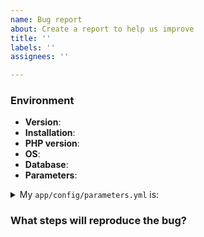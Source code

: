 ```yaml
---
name: Bug report
about: Create a report to help us improve
title: ''
labels: ''
assignees: ''

---
```


<!--
Thank you for reporting an issue.

Please fill in as much of the template below as you're able.

Version:      if you know it, otherwise use the git revision
Installation: How did you install wallabag? Using git clone, the docker image, an installer, downloading the package, etc.
PHP version:  The version of PHP you are using
OS:           The host running wallabag
Database:     The storage system your instance is using (SQLite, MySQL/MariaDB or PostgreSQL) with the version
Parameters:   Paste the content of your app/config/parameters.yml (hide sensitive stuff if you want)
-->
### Environment

* **Version**:
* **Installation**:
* **PHP version**:
* **OS**:
* **Database**:
* **Parameters**:

<details>
  <summary>My <code>app/config/parameters.yml</code> is:</summary>

  ```
  PASTE HERE
  ```
</details>

### What steps will reproduce the bug?

<!--
Enter details about your bug and how to reproduce it
-->
